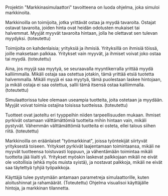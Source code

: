 Projektin "Markkinasimulaattori" tavoitteena on luoda ohjelma, joka simuloi markkinoita.

Markkinoilla on toimijoita, jotka yrittävät ostaa ja myydä tavaroita. Ostajat ostavat tavaroita, joiden hinta ovat heidän odotusten mukaiset tai halvemmat.
Myyjät myyvät tavaroita hintaan, jolla he olettavat sen tulevan myydyksi. (toteutettu)

Toimijoita on kahdenlaisia; yrityksiä ja ihmisiä. Yrityksillä on ihmisiä töissä, joille maksetaan palkkaa. Yritykset vain myyvät, ja ihmiset voivat joko ostaa tai myydä. (toteutettu)

Aina, jos myyjä saa myytyä, se seuraavalla myyntikerralla yrittää myydä kalliimmalla. Mikäli ostaja saa ostettua jotakin, tämä yrittää etsiä tuotetta halvemmalla.
Mikäli myyjä ei saa myytyä, tämä puolestaan laskee hintojaan, ja mikäli ostaja ei saa ostettua, sallii tämä itsensä ostaa kalliimmalla. (toteutettu)

Simulaattorissa tulee olemaan useampia tuotteita, joita ostetaan ja myydään. Myyjät voivat toimia ostajina toisissa tuotteissa. (toteutettu)

Tuotteet ovat jaoteltu eri tyyppeihin niiden tarpeellisuuden mukaan. Ihmiset pyrkivät ostamaan välttämättömiä tuotteita mihin hintaan vain, mikäli pystyvät.
Vähemmän välttämättömiä tuotteita ei osteta, ellei talous siihen riitä. (toteutettu)

Markkinoilla on eräänlaiset "työmarkkinat", joissa työntekijät siirtyvät yrityksestä toiseen. Yritykset pyrkivät laajentamaan toimintaansa, mikäli ne myyvät tuotteensa toistuvasti loppuun,
ja vähentämään toimintaa mikäli tuotteita jää liialti yli. Yritykset myöskin laskevat palkkojaan mikäli ne eivät ole voitollisia (ehkä myös muista syistä), 
ja nostavat palkkoja, mikäli ne eivät saa täytettyä tyhjiä työpaikkoja.

Käyttäjä tulee pystymään antamaan parametreja simulaattorille, kuten aloitushinnat ja rahamäärät. (Toteutettu)
Ohjelma visualisoi käyttäjälle hintoja, ja markkinan tilannetta.


